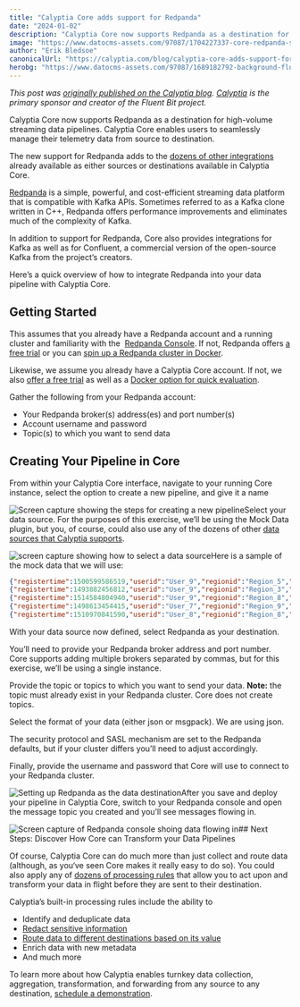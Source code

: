 ```yaml
---
title: "Calyptia Core adds support for Redpanda"
date: "2024-01-02"
description: "Calyptia Core now supports Redpanda as a destination for high-volume streaming data pipelines. Learn how easy it is to create data pipelines with Core."
image: "https://www.datocms-assets.com/97087/1704227337-core-redpanda-social.png?auto=format&fit=max&w=1200"
author: "Erik Bledsoe"
canonicalUrl: "https://calyptia.com/blog/calyptia-core-adds-support-for-redpanda"
herobg: "https://www.datocms-assets.com/97087/1689182792-background-fluent-bit.png"
---
```

*This post was [originally published on the Calyptia blog](https://calyptia.com/blog/calyptia-core-adds-support-for-redpanda). [Calyptia](https://calyptia.com) is the primary sponsor and creator of the Fluent Bit project.*

Calyptia Core now supports Redpanda as a destination for high-volume streaming data pipelines. Calyptia Core enables users to seamlessly manage their telemetry data from source to destination.

The new support for Redpanda adds to the [dozens of other integrations](https://calyptia.com/integrations) already available as either sources or destinations available in Calyptia Core.

[Redpanda](https://redpanda.com/) is a simple, powerful, and cost-efficient streaming data platform that is compatible with Kafka APIs. Sometimes referred to as a Kafka clone written in C++, Redpanda offers performance improvements and eliminates much of the complexity of Kafka. 

In addition to support for Redpanda, Core also provides integrations for Kafka as well as for Confluent, a commercial version of the open-source Kafka from the project’s creators. 

Here’s a quick overview of how to integrate Redpanda into your data pipeline with Calyptia Core.

## Getting Started

This assumes that you already have a Redpanda account and a running cluster and familiarity with the  [Redpanda Console](https://redpanda.com/redpanda-console-kafka-ui). If not, Redpanda offers [a free trial](https://redpanda.com/try-redpanda) or you can [spin up a Redpanda cluster in Docker](https://docs.redpanda.com/current/get-started/quick-start/).

Likewise, we assume you already have a Calyptia Core account. If not, we also [offer a free trial](https://calyptia.com/free-trial) as well as a [Docker option for quick evaluation](https://docs.calyptia.com/docs/v/core-for-docker-desktop/overview/readme). 

Gather the following from your Redpanda account:

* Your Redpanda broker(s) address(es) and port number(s)
* Account username and password
* Topic(s) to which you want to send data

## Creating Your Pipeline in Core

From within your Calyptia Core interface, navigate to your running Core instance, select the option to create a new pipeline, and give it a name

![Screen capture showing the steps for creating a new pipeline](https://calyptia.com/_next/image?url=https://www.datocms-assets.com/97087/1704219146-redpanda-blog-1.png&w=3840&q=75)Select your data source. For the purposes of this exercise, we’ll be using the Mock Data plugin, but you, of course, could also use any of the dozens of other [data sources that Calyptia supports](https://calyptia.com/integrations).

![screen capture showing how to select a data source](https://calyptia.com/_next/image?url=https://www.datocms-assets.com/97087/1704219227-redpanda-blog-2.png&w=3840&q=75)Here is a sample of the mock data that we will use:


```json
{"registertime":1500599586519,"userid":"User_9","regionid":"Region_5","gender":"MALE"} 
{"registertime":1493882456812,"userid":"User_9","regionid":"Region_3","gender":"OTHER"} 
{"registertime":1514584804940,"userid":"User_9","regionid":"Region_8","gender":"FEMALE"} 
{"registertime":1498613454415,"userid":"User_7","regionid":"Region_9","gender":"FEMALE"} 
{"registertime":1510970841590,"userid":"User_8","regionid":"Region_8","gender":"OTHER"}
```
With your data source now defined, select Redpanda as your destination. 

You’ll need to provide your Redpanda broker address and port number. Core supports adding multiple brokers separated by commas, but for this exercise, we’ll be using a single instance. 

Provide the topic or topics to which you want to send your data. **Note:** the topic must already exist in your Redpanda cluster. Core does not create topics. 

Select the format of your data (either json or msgpack). We are using json. 

The security protocol and SASL mechanism are set to the Redpanda defaults, but if your cluster differs you’ll need to adjust accordingly. 

Finally, provide the username and password that Core will use to connect to your Redpanda cluster. 

![Setting up Redpanda as the data destination](https://calyptia.com/_next/image?url=https://www.datocms-assets.com/97087/1704219473-redpanda-blog-3.png&w=3840&q=75)After you save and deploy your pipeline in Calyptia Core, switch to your Redpanda console and open the message topic you created and you’ll see messages flowing in. 

![Screen capture of Redpanda console shoing data flowing in](https://calyptia.com/_next/image?url=https://www.datocms-assets.com/97087/1704219524-redpanda-blog-4.png&w=3840&q=75)## Next Steps: Discover How Core can Transform your Data Pipelines

Of course, Calyptia Core can do much more than just collect and route data (although, as you‘ve seen Core makes it really easy to do so). You could also apply any of [dozens of processing rules](https://docs.calyptia.com/calyptia-core/custom-pipelines/processing-rules) that allow you to act upon and transform your data in flight before they are sent to their destination. 

Calyptia’s built-in processing rules include the ability to

* Identify and deduplicate data
* [Redact sensitive information](https://calyptia.com/data-obfuscation-with-calyptia-core-and-new-relic)
* [Route data to different destinations based on its value](https://calyptia.com/blog/getting-started-with-calyptia-core-and-new-relic)
* Enrich data with new metadata
* And much more

To learn more about how Calyptia enables turnkey data collection, aggregation, transformation, and forwarding from any source to any destination, [schedule a demonstration](https://calyptia.com/demo).

  
  


